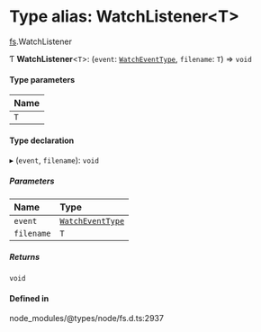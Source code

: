 # Type alias: WatchListener<T\>

[fs](../modules/fs.md).WatchListener

Ƭ **WatchListener**<`T`\>: (`event`: [`WatchEventType`](fs.WatchEventType.md), `filename`: `T`) => `void`

#### Type parameters

| Name |
| :------ |
| `T` |

#### Type declaration

▸ (`event`, `filename`): `void`

##### Parameters

| Name | Type |
| :------ | :------ |
| `event` | [`WatchEventType`](fs.WatchEventType.md) |
| `filename` | `T` |

##### Returns

`void`

#### Defined in

node_modules/@types/node/fs.d.ts:2937
